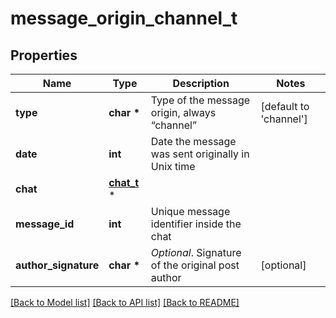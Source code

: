 # message_origin_channel_t

## Properties
Name | Type | Description | Notes
------------ | ------------- | ------------- | -------------
**type** | **char \*** | Type of the message origin, always “channel” | [default to 'channel']
**date** | **int** | Date the message was sent originally in Unix time | 
**chat** | [**chat_t**](chat.md) \* |  | 
**message_id** | **int** | Unique message identifier inside the chat | 
**author_signature** | **char \*** | *Optional*. Signature of the original post author | [optional] 

[[Back to Model list]](../README.md#documentation-for-models) [[Back to API list]](../README.md#documentation-for-api-endpoints) [[Back to README]](../README.md)


